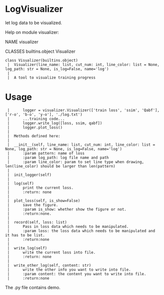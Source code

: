 # LogVisualizer

let log data to be visualized.

Help on module visualizer:

NAME
    visualizer

CLASSES
    builtins.object
        Visualizer

    class Visualizer(builtins.object)
     |  Visualizer(line_name: list, cut_num: int, line_color: list = None, log_path: str = None, is_log=False, name='log')
     |
     |  A tool to visualize training progress
     
Usage
===
     |      logger = visualizer.Visualizer(['train loss', 'ssim', 'Qabf'], ['r-o', 'b-o', 'y-o'], './log.txt')
     |      ...training code...
     |      logger.write_log([loss, ssim, qabf])
     |      logger.plot_loss()
     |
     |  Methods defined here:
     |
     |  __init__(self, line_name: list, cut_num: int, line_color: list = None, log_path: str = None, is_log=False, name='log')
     |      :param pattern: name of loss
     |      :param log_path: log file name and path
     |      :param line_color: param to set line type when drawing, len(line_color) should be larger than len(pattern)
     |
     |  init_logger(self)
     |
     |  log(self)
     |      print the current loss.
     |      :return: none
     |
     |  plot_loss(self, is_show=False)
     |      save the figure.
     |      :param is_show: whether show the figure or not.
     |      :return:none.
     |
     |  record(self, loss: list)
     |      Pass in loss data which needs to be manipulated.
     |      :param loss: the loss data which needs to be manipulated and it has to be list.
     |      :return:none
     |
     |  write_log(self)
     |      write the current loss into file.
     |      :return: none
     |
     |  write_other_log(self, content: str)
     |      write the other info you want to write into file.
     |      :param content: the content you want to write into file.
     |      :return:none


The .py file contains demo.
